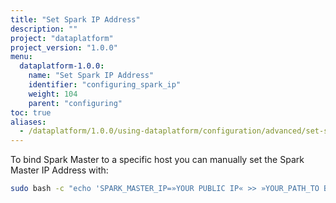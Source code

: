 ```yaml
---
title: "Set Spark IP Address"
description: ""
project: "dataplatform"
project_version: "1.0.0"
menu:
  dataplatform-1.0.0:
    name: "Set Spark IP Address"
    identifier: "configuring_spark_ip"
    weight: 104
    parent: "configuring"
toc: true
aliases:
  - /dataplatform/1.0.0/using-dataplatform/configuration/advanced/set-spark-ip-address/
---
```


To bind Spark Master to a specific host you can manually set the Spark Master IP Address with:

```bash
sudo bash -c "echo 'SPARK_MASTER_IP=»YOUR PUBLIC IP« >> »YOUR_PATH_TO BDP«/priv/spark-master/conf/spark-env.sh'"
```
